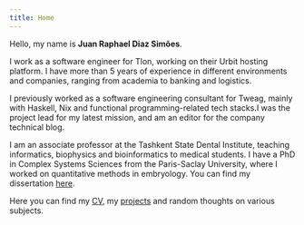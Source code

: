 ```yaml
---
title: Home
---
```


Hello, my name is **Juan Raphael Diaz Simões**.

I work as a software engineer for Tlon, working on their Urbit hosting platform. I have more than 5 years of experience in different environments and companies, ranging from academia to banking and logistics.

I previously worked as a software engineering consultant for Tweag, mainly with Haskell, Nix and functional programming-related tech stacks.I was the project lead for my latest mission, and am an editor for the company technical blog.

I am an associate professor at the Tashkent State Dental Institute, teaching informatics, biophysics and bioinformatics to medical students.
I have a PhD in Complex Systems Sciences from the Paris-Saclay University, where I worked on quantitative methods in embryology.
You can find my dissertation [here](https://hal.archives-ouvertes.fr/tel-01689773).

Here you can find my [CV](/cv.html), my [projects](/projects.html) and random thoughts on various subjects.
